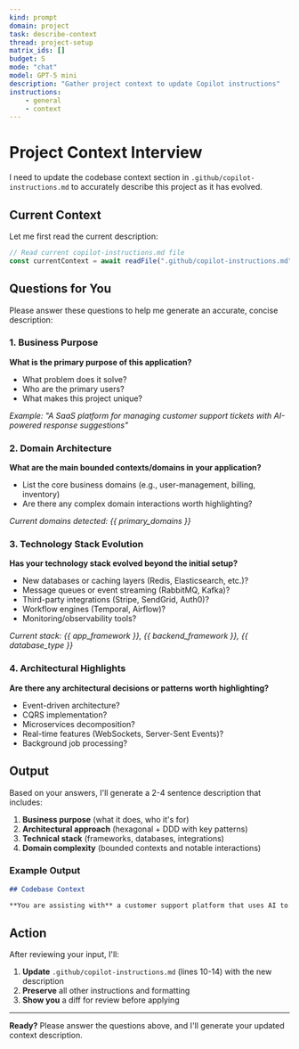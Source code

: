 ```yaml
---
kind: prompt
domain: project
task: describe-context
thread: project-setup
matrix_ids: []
budget: S
mode: "chat"
model: GPT-5 mini
description: "Gather project context to update Copilot instructions"
instructions:
    - general
    - context
---
```


# Project Context Interview

I need to update the codebase context section in `.github/copilot-instructions.md` to accurately describe this project as it has evolved.

## Current Context

Let me first read the current description:

```typescript
// Read current copilot-instructions.md file
const currentContext = await readFile(".github/copilot-instructions.md");
```

## Questions for You

Please answer these questions to help me generate an accurate, concise description:

### 1. Business Purpose

**What is the primary purpose of this application?**

-   What problem does it solve?
-   Who are the primary users?
-   What makes this project unique?

_Example: "A SaaS platform for managing customer support tickets with AI-powered response suggestions"_

### 2. Domain Architecture

**What are the main bounded contexts/domains in your application?**

-   List the core business domains (e.g., user-management, billing, inventory)
-   Are there any complex domain interactions worth highlighting?

_Current domains detected: {{ primary_domains }}_

### 3. Technology Stack Evolution

**Has your technology stack evolved beyond the initial setup?**

-   New databases or caching layers (Redis, Elasticsearch, etc.)?
-   Message queues or event streaming (RabbitMQ, Kafka)?
-   Third-party integrations (Stripe, SendGrid, Auth0)?
-   Workflow engines (Temporal, Airflow)?
-   Monitoring/observability tools?

_Current stack: {{ app_framework }}, {{ backend_framework }}, {{ database_type }}_

### 4. Architectural Highlights

**Are there any architectural decisions or patterns worth highlighting?**

-   Event-driven architecture?
-   CQRS implementation?
-   Microservices decomposition?
-   Real-time features (WebSockets, Server-Sent Events)?
-   Background job processing?

## Output

Based on your answers, I'll generate a 2-4 sentence description that includes:

1. **Business purpose** (what it does, who it's for)
2. **Architectural approach** (hexagonal + DDD with key patterns)
3. **Technical stack** (frameworks, databases, integrations)
4. **Domain complexity** (bounded contexts and notable interactions)

### Example Output

```markdown
## Codebase Context

**You are assisting with** a customer support platform that uses AI to suggest responses and automate ticket routing. This application follows hexagonal architecture with domain-driven design, organized around bounded contexts: ticketing, user-management, ai-suggestions, and analytics. The technology stack includes Next.js (frontend), FastAPI (backend), PostgreSQL (database), Redis (caching), and integrates with OpenAI for AI suggestions and SendGrid for email notifications. The system implements event-driven patterns for ticket state changes and uses background workers for AI processing.
```

## Action

After reviewing your input, I'll:

1. **Update** `.github/copilot-instructions.md` (lines 10-14) with the new description
2. **Preserve** all other instructions and formatting
3. **Show you** a diff for review before applying

---

**Ready?** Please answer the questions above, and I'll generate your updated context description.
